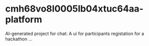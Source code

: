 # cmh68vo8l0005lb04xtuc64aa-platform
AI-generated project for chat: A ui for participants registation for a hackathon ...

